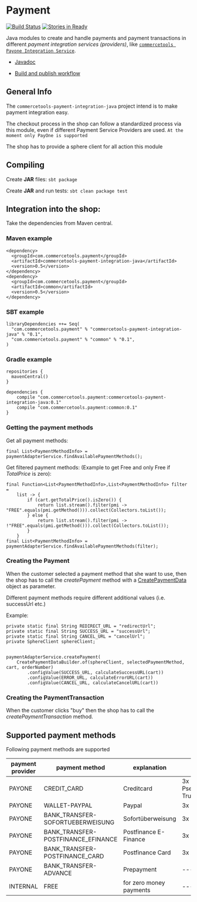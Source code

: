 Payment
==================

[![Build Status](https://travis-ci.com/commercetools/commercetools-payment-integration-java.svg?token=xBfuKwz4mtssFw4UENNy&branch=master)](https://travis-ci.com/commercetools/project-payment) 
[![Stories in Ready](https://badge.waffle.io/commercetools/commercetools-payment-integration-java.png?label=ready&title=Ready)](https://waffle.io/commercetools/project-payment)

Java modules to create and handle payments and payment transactions in different _payment integration services (providers)_, 
like [`commercetools Payone Integration Service`](https://github.com/commercetools/commercetools-payone-integration). 

* [Javadoc](https://commercetools.github.io/commercetools-payment-integration-java/javadoc/v/)

* [Build and publish workflow](BUILD.md)

## General Info
The `commercetools-payment-integration-java` project intend is to make payment integration easy.

The checkout process in the shop can follow a standardized process via this module, even if different Payment Service Providers are used.
`At the moment only PayOne is supported`

The shop has to provide a sphere client for all action this module

## Compiling
Create **JAR** files:
`sbt package`

Create **JAR** and run tests:
`sbt clean package test`

## Integration into the shop:
Take the dependencies from Maven central.

### Maven example

```
<dependency>
  <groupId>com.commercetools.payment</groupId>
  <artifactId>commercetools-payment-integration-java</artifactId>
  <version>0.5</version>
</dependency>
<dependency>
  <groupId>com.commercetools.payment</groupId>
  <artifactId>common</artifactId>
  <version>0.5</version>
</dependency>
```

### SBT example

```
libraryDependencies ++= Seq(
  "com.commercetools.payment" % "commercetools-payment-integration-java" % "0.1",
  "com.commercetools.payment" % "common" % "0.1",
)
```

### Gradle example

```
repositories {
  mavenCentral()
}

dependencies {
    compile "com.commercetools.payment:commercetools-payment-integration-java:0.1"
    compile "com.commercetools.payment:common:0.1"
}
```

### Getting the payment methods 
Get all payment methods:

    final List<PaymentMethodInfo> = paymentAdapterService.findAvailablePaymentMethods();
Get filtered payment methods: (Example to get Free and only Free if *TotalPrice* is zero):

    final Function<List<PaymentMethodInfo>,List<PaymentMethodInfo> filter =
        list -> {
            if (cart.getTotalPrice().isZero()) {
                return list.stream().filter(pmi -> "FREE".equals(pmi.getMethod())).collect(Collectors.toList());
            } else {
                return list.stream().filter(pmi -> !"FREE".equals(pmi.getMethod())).collect(Collectors.toList());
            }
        }
    final List<PaymentMethodInfo> = paymentAdapterService.findAvailablePaymentMethods(filter);

### Creating the Payment 
When the customer selected a payment method that she want to use, then the shop has to call the *createPayment* method with a 
[CreatePaymentData](https://commercetools.github.io/commercetools-payment-integration-java/javadoc/com/commercetools/payment/model/CreatePaymentData.html) object as parameter.

Different payment methods require different additional values (i.e. successUrl etc.)

Example:

    private static final String REDIRECT_URL = "redirectUrl";
    private static final String SUCCESS_URL = "successUrl";
    private static final String CANCEL_URL = "cancelUrl";
    private SphereClient sphereClient;
    
    
    paymentAdapterService.createPayment(
        CreatePaymentDataBuilder.of(sphereClient, selectedPaymentMethod, cart, orderNumber)
            .configValue(SUCCESS_URL, calculateSuccessURL(cart))
            .configValue(ERROR_URL, calculateErrorURL(cart))
            .configValue(CANCEL_URL, calculateCancelURL(cart))


### Creating the PaymentTransaction
When the customer clicks "buy" then the shop has to call the *createPaymentTransaction* method.


## Supported payment methods
Following payment methods are supported

| payment provider | payment method                     | explanation             | required parameters                    |
|------------------|------------------------------------|-------------------------|----------------------------------------|
| PAYONE           | CREDIT_CARD                        | Creditcard              | 3x URLs PseudoPan & TrunctatedcardPan  |
| PAYONE           | WALLET-PAYPAL                      | Paypal                  | 3x URLs                                |
| PAYONE           | BANK_TRANSFER-SOFORTUEBERWEISUNG   | Sofortüberweisung       | 3x URLs                                |
| PAYONE           | BANK_TRANSFER-POSTFINANCE_EFINANCE | Postfinance E-Finance   | 3x URLs                                |
| PAYONE           | BANK_TRANSFER-POSTFINANCE_CARD     | Postfinance Card        | 3x URLs                                |
| PAYONE           | BANK_TRANSFER-ADVANCE              | Prepayment              | -------                                |
| INTERNAL         | FREE                               | for zero money payments | -------                                |
